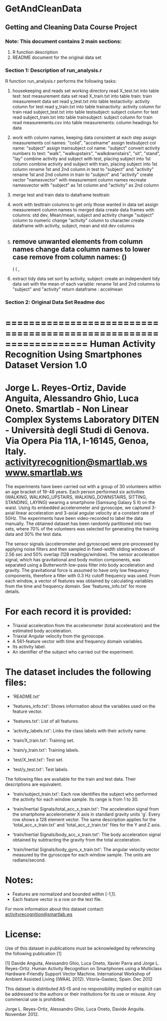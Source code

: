 # GetAndCleanData

## Getting and Cleaning Data Course Project

### Note: This document contains 2 main sections: 

1) R function description
2) README document for the original data set

### Section 1: Description of run_analysis.r

R function run_analysis.r performs the following tasks:

1) housekeeping and reads
	set working directory
	read X_test.txt into table test: test measurement data set
	read X_train.txt into table train: train measurement data set
	read y_test.txt into table testactivity: activity column for test
	read y_train.txt into table trainactivity: activity column for train
	read subject_test.txt into table testsubject: subject column for test
	read subject_train.txt into table trainsubject: subject column for train
	read measurements.csv into table measurements: column headings for data

2) work with column names, keeping data consistent at each step
	assign measurements col names: "colid", "accelname"
	assign testsubject col name: "subject"
	assign trainsubject col name: "subject"
	convert activity numbers to text: 
		"walk", "walkupstairs", "walkdownstairs", "sit", "stand", "lay"
	combine activity and subject with test, placing subject into 1st column
	combine activity and subject with train, placing subject into 1st column
	rename 1st and 2nd column in test to "subject" and "activity"
	rename 1st and 2nd column in train to "subject" and "activity"
	create vector "namesvector" with measurement column names
	recreate namesvector with "subject" as 1st column and "activity" as 2nd column
        
3) merge test and train data to dataframe testtrain

4) work with testtrain columns to get only those wanted in data set
	assign measurement column names to merged data
	create data frames with columns: std dev, Mean/mean, subject and activity
	change "subject" column to numeric
	change "activity" column to character
	create dataframe with activity, subject, mean and std dev columns
	
5) remove unwanted elements from column names
	change data column names to lower case
	remove from column names:
	()
	-
	(
	(
	,
 
6) extract tidy data set
	sort by activity, subject:
	create an independent tidy data set with the mean of each variable:
	rename 1st and 2nd columns to "subject" and "activity"
	return dataframe : accelmean


### Section 2: Original Data Set Readme doc
==================================================================
Human Activity Recognition Using Smartphones Dataset
Version 1.0
==================================================================
Jorge L. Reyes-Ortiz, Davide Anguita, Alessandro Ghio, Luca Oneto.
Smartlab - Non Linear Complex Systems Laboratory
DITEN - Università degli Studi di Genova.
Via Opera Pia 11A, I-16145, Genoa, Italy.
activityrecognition@smartlab.ws
www.smartlab.ws
==================================================================

The experiments have been carried out with a group of 30 volunteers within an age bracket of 19-48 years. Each person performed six activities (WALKING, WALKING_UPSTAIRS, WALKING_DOWNSTAIRS, SITTING, STANDING, LAYING) wearing a smartphone (Samsung Galaxy S II) on the waist. Using its embedded accelerometer and gyroscope, we captured 3-axial linear acceleration and 3-axial angular velocity at a constant rate of 50Hz. The experiments have been video-recorded to label the data manually. The obtained dataset has been randomly partitioned into two sets, where 70% of the volunteers was selected for generating the training data and 30% the test data. 

The sensor signals (accelerometer and gyroscope) were pre-processed by applying noise filters and then sampled in fixed-width sliding windows of 2.56 sec and 50% overlap (128 readings/window). The sensor acceleration signal, which has gravitational and body motion components, was separated using a Butterworth low-pass filter into body acceleration and gravity. The gravitational force is assumed to have only low frequency components, therefore a filter with 0.3 Hz cutoff frequency was used. From each window, a vector of features was obtained by calculating variables from the time and frequency domain. See 'features_info.txt' for more details. 

For each record it is provided:
======================================

- Triaxial acceleration from the accelerometer (total acceleration) and the estimated body acceleration.
- Triaxial Angular velocity from the gyroscope. 
- A 561-feature vector with time and frequency domain variables. 
- Its activity label. 
- An identifier of the subject who carried out the experiment.

The dataset includes the following files:
=========================================

- 'README.txt'

- 'features_info.txt': Shows information about the variables used on the feature vector.

- 'features.txt': List of all features.

- 'activity_labels.txt': Links the class labels with their activity name.

- 'train/X_train.txt': Training set.

- 'train/y_train.txt': Training labels.

- 'test/X_test.txt': Test set.

- 'test/y_test.txt': Test labels.

The following files are available for the train and test data. Their descriptions are equivalent. 

- 'train/subject_train.txt': Each row identifies the subject who performed the activity for each window sample. Its range is from 1 to 30. 

- 'train/Inertial Signals/total_acc_x_train.txt': The acceleration signal from the smartphone accelerometer X axis in standard gravity units 'g'. Every row shows a 128 element vector. The same description applies for the 'total_acc_x_train.txt' and 'total_acc_z_train.txt' files for the Y and Z axis. 

- 'train/Inertial Signals/body_acc_x_train.txt': The body acceleration signal obtained by subtracting the gravity from the total acceleration. 

- 'train/Inertial Signals/body_gyro_x_train.txt': The angular velocity vector measured by the gyroscope for each window sample. The units are radians/second. 

Notes: 
======
- Features are normalized and bounded within [-1,1].
- Each feature vector is a row on the text file.

For more information about this dataset contact: activityrecognition@smartlab.ws

License:
========
Use of this dataset in publications must be acknowledged by referencing the following publication [1] 

[1] Davide Anguita, Alessandro Ghio, Luca Oneto, Xavier Parra and Jorge L. Reyes-Ortiz. Human Activity Recognition on Smartphones using a Multiclass Hardware-Friendly Support Vector Machine. International Workshop of Ambient Assisted Living (IWAAL 2012). Vitoria-Gasteiz, Spain. Dec 2012

This dataset is distributed AS-IS and no responsibility implied or explicit can be addressed to the authors or their institutions for its use or misuse. Any commercial use is prohibited.

Jorge L. Reyes-Ortiz, Alessandro Ghio, Luca Oneto, Davide Anguita. November 2012.

